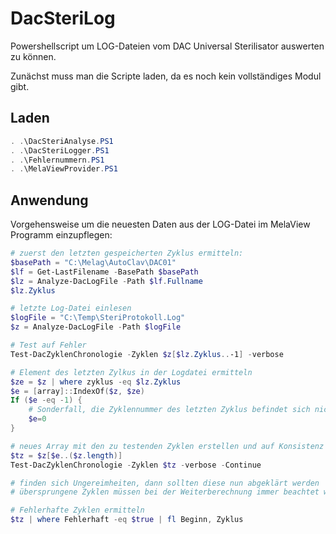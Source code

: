# DacSteriLog

Powershellscript um LOG-Dateien vom DAC Universal Sterilisator auswerten zu können.

Zunächst muss man die Scripte laden, da es noch kein vollständiges Modul gibt.

## Laden

```Powershell
. .\DacSteriAnalyse.PS1
. .\DacSteriLogger.PS1
. .\Fehlernummern.PS1
. .\MelaViewProvider.PS1
```

## Anwendung

Vorgehensweise um die neuesten Daten aus der LOG-Datei im MelaView Programm einzupflegen:

```Powershell
# zuerst den letzten gespeicherten Zyklus ermitteln:
$basePath = "C:\Melag\AutoClav\DAC01"
$lf = Get-LastFilename -BasePath $basePath
$lz = Analyze-DacLogFile -Path $lf.Fullname
$lz.Zyklus

# letzte Log-Datei einlesen
$logFile = "C:\Temp\SteriProtokoll.Log"
$z = Analyze-DacLogFile -Path $logFile

# Test auf Fehler
Test-DacZyklenChronologie -Zyklen $z[$lz.Zyklus..-1] -verbose

# Element des letzten Zylkus in der Logdatei ermitteln
$ze = $z | where zyklus -eq $lz.Zyklus
$e = [array]::IndexOf($z, $ze) 
If ($e -eq -1) {
    # Sonderfall, die Zyklennummer des letzten Zyklus befindet sich nicht in der LOG-Datei, also am einfachsten den ersten Eintrag des Zyklus verwenden
    $e=0
}

# neues Array mit den zu testenden Zyklen erstellen und auf Konsistenz prüfen
$tz = $z[$e..($z.length)]
Test-DacZyklenChronologie -Zyklen $tz -verbose -Continue

# finden sich Ungereimheiten, dann sollten diese nun abgeklärt werden
# übersprungene Zyklen müssen bei der Weiterberechnung immer beachtet werden

# Fehlerhafte Zyklen ermitteln
$tz | where Fehlerhaft -eq $true | fl Beginn, Zyklus



```



